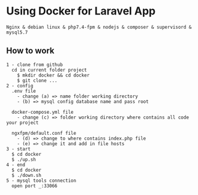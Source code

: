 # Using Docker for Laravel App
`Nginx & debian linux & php7.4-fpm & nodejs & composer & supervisord & mysql5.7`

## How to work
```
1 - clone from github 
  cd in current folder project
    $ mkdir docker && cd docker
    $ git clone ...
2 - config
  .env file
    - change (a) => name folder working directory
    - (b) => mysql config database name and pass root
  
  docker-compose.yml file
    - change (c) => folder working directory where contains all code your project

  ngxfpm/default.conf file
    - (d) => change to where contains index.php file
    - (e) => change it and add in file hosts
3 - start
  $ cd docker
  $ ./up.sh
4 - end
  $ cd docker
  $ ./down.sh
5 - mysql tools connection
  open port _:33066  
```